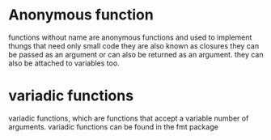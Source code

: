 # Anonymous function
functions without name are anonymous functions and used to implement thungs that need only small code 
they are also known as closures
they can be passed as an argument or can also be returned as an argument.
they can also be attached to variables too.
# variadic functions
variadic functions, which are functions that accept a variable number of
arguments.
variadic functions can be found in the fmt package
